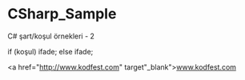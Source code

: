 # CSharp_Sample
C# şart/koşul örnekleri - 2

if (koşul) ifade;
else ifade;

<a href="http://www.kodfest.com" target"_blank">www.kodfest.com</a>
